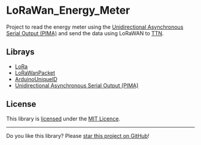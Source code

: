 # LoRaWan_Energy_Meter

Project to read the energy meter using the [Unidirectional Asynchronous Serial Output (PIMA)](4) and send the data using LoRaWAN to [TTN](5).

## Librays

* [LoRa](1)
* [LoRaWanPacket](2)
* [ArduinoUniqueID](3)
* [Unidirectional Asynchronous Serial Output (PIMA)](4)

## License

This library is [licensed](LICENSE) under the [MIT Licence](https://en.wikipedia.org/wiki/MIT_License).

---

Do you like this library? Please [star this project on GitHub](https://github.com/ricaun/LoRaWan_Energy_Meter/stargazers)!

[1]:https://github.com/sandeepmistry/arduino-LoRa
[2]:https://github.com/ricaun/LoRaWanPacket
[3]:https://github.com/ricaun/ArduinoUniqueID
[4]:https://github.com/ricaun/arduino-PIMA
[5]:https://www.thethingsnetwork.org/